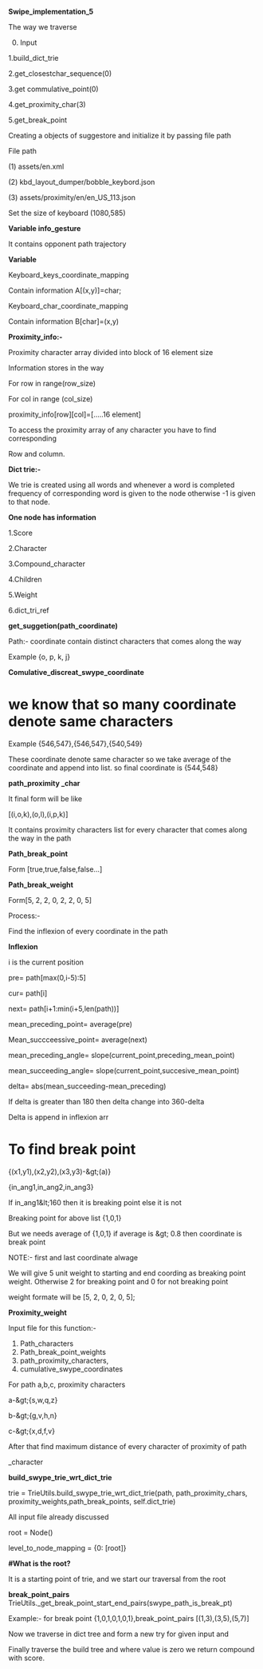 **Swipe\_implementation\_5**

The way we traverse

0. Input

1.build\_dict\_trie

2.get\_closestchar\_sequence(0)

3.get commulative\_point(0)

4.get\_proximity\_char(3)

5.get\_break\_point

Creating a objects of suggestore and initialize it by passing file path

File path

(1)  assets/en.xml

(2)  kbd\_layout\_dumper/bobble\_keybord.json

(3) assets/proximity/en/en\_US\_113.json

Set the size of keyboard (1080,585)

**Variable info\_gesture**

It contains opponent path trajectory

**Variable**

Keyboard\_keys\_coordinate\_mapping

Contain information A[(x,y)]=char;

Keyboard\_char\_coordinate\_mapping

Contain information B[char]=(x,y)

**Proximity\_info:-**

Proximity character array divided into block of 16 element size

Information stores in the way

For row in range(row\_size)

For col in range (col\_size)

proximity\_info[row][col]=[.....16 element]

To access the proximity array of any character you have to find corresponding

Row and column.

**Dict trie:-**

We trie is created using all words and whenever a word is completed frequency of corresponding word is given to the node otherwise -1 is given to that node.

**One node has information**

1.Score

2.Character

3.Compound\_character

4.Children

5.Weight

6.dict\_tri\_ref



**get\_suggetion(path\_coordinate)**

Path:- coordinate contain distinct characters that comes along the way

Example {o, p, k, j}



**Comulative\_discreat\_swype\_coordinate**

# we know that so many coordinate denote same characters

Example {546,547},{546,547},{540,549}

These coordinate denote same character so we take average of the coordinate and append into list. so final coordinate is {544,548}

**path\_proximity \_char**

It final form will be like

[(i,o,k),(o,l),(i,p,k)]

It contains proximity characters list for every character that comes along the way in the path

**Path\_break\_point**

Form [true,true,false,false…]

**Path\_break\_weight**

Form[5, 2, 2, 0, 2, 2, 0, 5]

Process:-

Find the inflexion of every coordinate in the path

**Inflexion**

i is the current position

pre= path[max(0,i-5):5]

cur= path[i]

next= path[i+1:min(i+5,len(path))]

mean\_preceding\_point= average(pre)

Mean\_succceessive\_point= average(next)

mean\_preceding\_angle= slope(current\_point,preceding\_mean\_point)

mean\_succeeding\_angle= slope(current\_point,succesive\_mean\_point)

delta= abs(mean\_succeeding-mean\_preceding)

If delta is greater than 180 then delta change into 360-delta

Delta is append in inflexion arr

# To find break point

{(x1,y1),(x2,y2),(x3,y3)-\&gt;(a)}

{in\_ang1,in\_ang2,in\_ang3}

If in\_ang1\&lt;160 then it is breaking point else it is not

Breaking point for above list {1,0,1}

But we needs average of {1,0,1} if average is \&gt; 0.8 then coordinate is break point

NOTE:- first and last coordinate alwage

We will give 5 unit weight to starting and end coording as breaking point weight. Otherwise 2 for breaking point and 0 for not breaking point

weight formate will be [5, 2, 0, 2, 0, 5];

**Proximity\_weight**

Input file for this function:-

1. Path\_characters
2. Path\_break\_point\_weights
3. path\_proximity\_characters,
4. cumulative\_swype\_coordinates

For path a,b,c, proximity characters

a-\&gt;{s,w,q,z}

b-\&gt;{g,v,h,n}

c-\&gt;{x,d,f,v}

After that find maximum distance of every character of proximity of path

\_character



**build\_swype\_trie\_wrt\_dict\_trie**

trie = TrieUtils.build\_swype\_trie\_wrt\_dict\_trie(path, path\_proximity\_chars, proximity\_weights,path\_break\_points, self.dict\_trie)

All input file already discussed

root = Node()

level\_to\_node\_mapping = {0: [root]}

**#What is the root?**

It is a starting point of trie, and we start our traversal from the root

**break\_point\_pairs** TrieUtils.\_get\_break\_point\_start\_end\_pairs(swype\_path\_is\_break\_pt)

Example:-  for break point {1,0,1,0,1,0,1},break\_point\_pairs [(1,3),(3,5),(5,7)]

Now we traverse in dict tree and form a new try for given input and

Finally traverse the build tree and where value is zero we return compound with score.